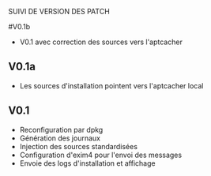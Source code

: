 SUIVI DE VERSION DES PATCH

#V0.1b
- V0.1 avec correction des sources vers l'aptcacher

## V0.1a
- Les sources d'installation pointent vers l'aptcacher local

## V0.1
- Reconfiguration par dpkg
- Génération des journaux
- Injection des sources standardisées
- Configuration d'exim4 pour l'envoi des messages
- Envoie des logs d'installation et affichage
